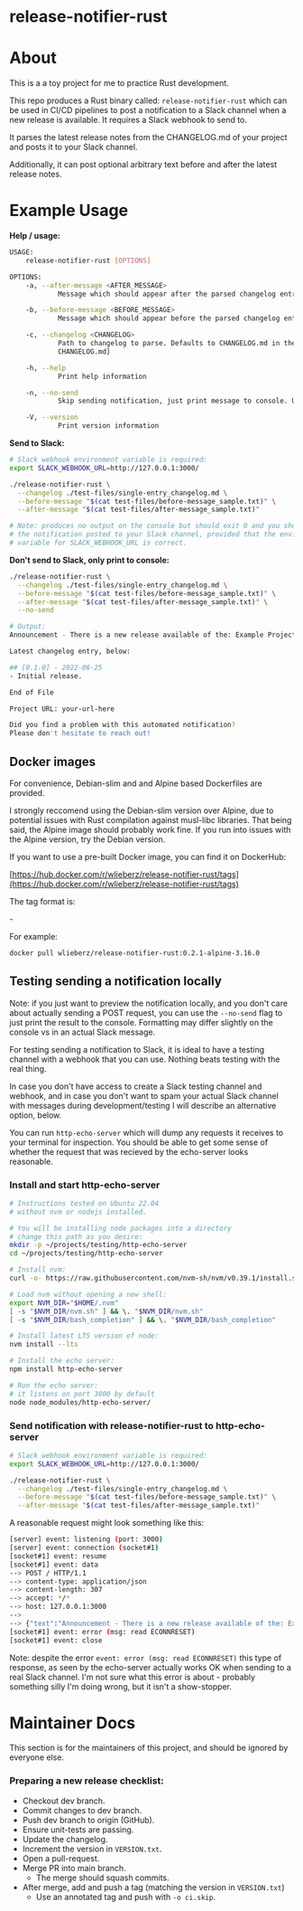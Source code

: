 # release-notifier-rust

# About

This is a a toy project for me to practice Rust development.

This repo produces a Rust binary called: `release-notifier-rust` which can
be used in CI/CD pipelines to post a notification to a Slack channel when
a new release is available. It requires a Slack webhook to send to.

It parses the latest release notes from the CHANGELOG.md of your project 
and posts it to your Slack channel. 

Additionally, it can post optional arbitrary text before and after the 
latest release notes.

# Example Usage

**Help / usage:**

```bash
USAGE:
    release-notifier-rust [OPTIONS]

OPTIONS:
    -a, --after-message <AFTER_MESSAGE>
            Message which should appear after the parsed changelog entry (optional) [default: ]

    -b, --before-message <BEFORE_MESSAGE>
            Message which should appear before the parsed changelog entry (optional) [default: ]

    -c, --changelog <CHANGELOG>
            Path to changelog to parse. Defaults to CHANGELOG.md in the current directory [default:
            CHANGELOG.md]

    -h, --help
            Print help information

    -n, --no-send
            Skip sending notification, just print message to console. Useful for debugging

    -V, --version
            Print version information
```

**Send to Slack:**

```bash
# Slack webhook environment variable is required:
export SLACK_WEBHOOK_URL=http://127.0.0.1:3000/

./release-notifier-rust \
  --changelog ./test-files/single-entry_changelog.md \
  --before-message "$(cat test-files/before-message_sample.txt)" \
  --after-message "$(cat test-files/after-message_sample.txt)"

# Note: produces no output on the console but should exit 0 and you should see
# the notification posted to your Slack channel, provided that the environment
# variable for SLACK_WEBHOOK_URL is correct.
```

**Don't send to Slack, only print to console:**

```bash
./release-notifier-rust \
  --changelog ./test-files/single-entry_changelog.md \
  --before-message "$(cat test-files/before-message_sample.txt)" \
  --after-message "$(cat test-files/after-message_sample.txt)" \
  --no-send

# Output:
Announcement - There is a new release available of the: Example Project

Latest changelog entry, below:

## [0.1.0] - 2022-06-25
- Initial release.

End of File

Project URL: your-url-here

Did you find a problem with this automated notification?
Please don't hesitate to reach out!
```

## Docker images

For convenience, Debian-slim and and Alpine based Dockerfiles are provided.

I strongly reccomend using the Debian-slim version over Alpine, due to 
potential issues with Rust compilation against musl-libc libraries.  That being
said, the Alpine image should probably work fine. If you run into issues
with the Alpine version, try the Debian version.

If you want to use a pre-built Docker image, you can find it on DockerHub:

[https://hub.docker.com/r/wlieberz/release-notifier-rust/tags](https://hub.docker.com/r/wlieberz/release-notifier-rust/tags)

The tag format is:

<application-version>-<base-image-version>

For example:

```bash
docker pull wlieberz/release-notifier-rust:0.2.1-alpine-3.16.0
```

## Testing sending a notification locally

Note: if you just want to preview the notification locally, and you don't care 
about actually sending a POST request, you can use the `--no-send` flag
to just print the result to the console. Formatting may differ slightly on
the console vs in an actual Slack message. 

For testing sending a notification to Slack, it is ideal to have a testing 
channel with a webhook that you can use. Nothing beats testing with the real
thing.

In case you don't have access to create a Slack testing channel and webhook,
and in case you don't want to spam your actual Slack channel with messages 
during development/testing I will describe an alternative option, below.

You can run `http-echo-server` which will dump any requests it 
receives to your terminal for inspection. You should be able to get some sense
of whether the request that was recieved by the echo-server looks reasonable.

### Install and start http-echo-server

```bash
# Instructions tested on Ubuntu 22.04
# without nvm or nodejs installed.

# You will be installing node packages into a directory
# change this path as you desire:
mkdir -p ~/projects/testing/http-echo-server
cd ~/projects/testing/http-echo-server

# Install nvm:
curl -o- https://raw.githubusercontent.com/nvm-sh/nvm/v0.39.1/install.sh | bash

# Load nvm without opening a new shell:
export NVM_DIR="$HOME/.nvm"
[ -s "$NVM_DIR/nvm.sh" ] && \. "$NVM_DIR/nvm.sh"
[ -s "$NVM_DIR/bash_completion" ] && \. "$NVM_DIR/bash_completion"

# Install latest LTS version of node:
nvm install --lts

# Install the echo server:
npm install http-echo-server

# Run the echo server:
# it listens on port 3000 by default
node node_modules/http-echo-server/
```

### Send notification with release-notifier-rust to http-echo-server

```bash
# Slack webhook environment variable is required:
export SLACK_WEBHOOK_URL=http://127.0.0.1:3000/

./release-notifier-rust \
  --changelog ./test-files/single-entry_changelog.md \
  --before-message "$(cat test-files/before-message_sample.txt)" \
  --after-message "$(cat test-files/after-message_sample.txt)"
```

A reasonable request might look something like this:

```bash
[server] event: listening (port: 3000)
[server] event: connection (socket#1)
[socket#1] event: resume
[socket#1] event: data
--> POST / HTTP/1.1
--> content-type: application/json
--> content-length: 307
--> accept: */*
--> host: 127.0.0.1:3000
--> 
--> {"text":"Announcement - There is a new release available of the: Example Project\n\nLatest changelog entry, below:\n\n## [0.1.0] - 2022-06-25\n- Initial release.\n\nEnd of File\n\nProject URL: your-url-here\n\nDid you find a problem with this automated notification?\nPlease don't hesitate to reach out!\n"}
[socket#1] event: error (msg: read ECONNRESET)
[socket#1] event: close

```

Note: despite the error `event: error (msg: read ECONNRESET)` this type of 
response, as seen by the echo-server actually works OK when sending to a real
Slack channel. I'm not sure what this error is about - probably something silly
I'm doing wrong, but it isn't a show-stopper.

# Maintainer Docs

This section is for the maintainers of this project, and should be ignored by 
everyone else.

### Preparing a new release checklist:

- Checkout dev branch.
- Commit changes to dev branch.
- Push dev branch to origin (GitHub).
- Ensure unit-tests are passing. 
- Update the changelog.
- Increment the version in `VERSION.txt`.
- Open a pull-request.
- Merge PR into main branch.
  - The merge should squash commits.
- After merge, add and push a tag (matching the version in `VERSION.txt`)
  - Use an annotated tag and push with `-o ci.skip`.